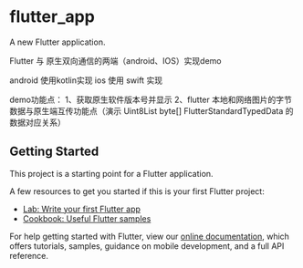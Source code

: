 # flutter_app

A new Flutter application.

Flutter 与 原生双向通信的两端（android、IOS）实现demo

android 使用kotlin实现
ios 使用 swift 实现

demo功能点：
1、获取原生软件版本号并显示
2、flutter 本地和网络图片的字节数据与原生端互传功能点（演示 Uint8List	byte[]	FlutterStandardTypedData 的数据对应关系）

## Getting Started

This project is a starting point for a Flutter application.

A few resources to get you started if this is your first Flutter project:

- [Lab: Write your first Flutter app](https://flutter.dev/docs/get-started/codelab)
- [Cookbook: Useful Flutter samples](https://flutter.dev/docs/cookbook)

For help getting started with Flutter, view our
[online documentation](https://flutter.dev/docs), which offers tutorials,
samples, guidance on mobile development, and a full API reference.
